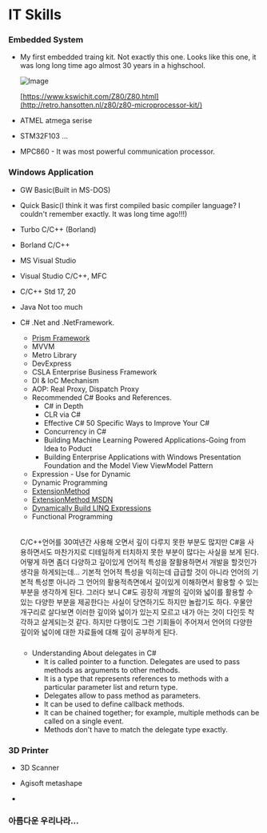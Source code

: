 # IT Skills

### Embedded System

  - My first embedded traing kit. Not exactly this one. Looks like this one, it was long long time ago almost 30 years in a highschool.
  
    ![Image](images/z80trkit-sm.jpg) 
    
    [https://www.kswichit.com/Z80/Z80.html](http://retro.hansotten.nl/z80/z80-microprocessor-kit/)

  - ATMEL atmega serise
  - STM32F103 ...
  - MPC860 - It was most powerful communication processor.
### Windows Application 
  - GW Basic(Built in MS-DOS)
  - Quick Basic(I think it was first compiled basic compiler language? I couldn't remember exactly. It was long time ago!!!)
  - Turbo C/C++ (Borland)
  - Borland C/C++
  - MS Visual Studio 
  - Visual Studio C/C++, MFC 
  - C/C++ Std 17, 20
  - Java Not too much
  - C# .Net and .NetFramework.
    - [Prism Framework](https://prismlibrary.com/)
    - MVVM
    - Metro Library
    - DevExpress
    - CSLA Enterprise Business Framework
    - DI & IoC Mechanism
    - AOP: Real Proxy, Dispatch Proxy
    - Recommended C# Books and References.
      - C# in Depth
      - CLR via C# 
      - Effective C# 50 Specific Ways to Improve Your C#
      - Concurrency in C#
      - Building Machine Learning Powered Applications-Going from Idea to Poduct
      - Building Enterprise Applications with Windows Presentation Foundation and the Model View ViewModel Pattern
    - Expression - Use for Dynamic
    - Dynamic Programming
    - [ExtensionMethod](https://michaelscodingspot.com/extension-methods/)
    - [ExtensionMethod MSDN](https://docs.microsoft.com/en-us/dotnet/csharp/programming-guide/classes-and-structs/extension-methods)
    - [Dynamically Build LINQ Expressions](https://blog.jeremylikness.com/blog/dynamically-build-linq-expressions/)
    - Functional Programming
    ######
    C/C++언어를 30여년간 사용해 오면서 깊이 다루지 못한 부분도 많지만 C#을 사용하면서도 마찬가지로 디테일하게 터치하지 못한 부분이 많다는 사실을 보게 된다.
    어떻게 하면 좀더 다양하고 깊이있게 언어적 특성을 잘활용하면서 개발을 할것인가 생각을 하게되는데... 기본적 언어적 특성을 익히는데 급급할 것이 아니라 
    언어의 기본적 특성뿐 아니라 그 언어의 활용적측면에서 깊이있게 이해하면서 활용할 수 있는 부분을 생각하게 된다.
    그러다 보니 C#도 굉장히 개발의 깊이와 넓이를 활용할 수 있는 다양한 부분을 제공한다는 사실이 당연하기도 하지만 놀랍기도 하다.
    우물안 개구리로 살다보면 이러한 깊이와 넓이가 있는지 모르고 내가 아는 것이 다인듯 착각하고 살게되는것 같다.
    하지만 다행이도 그런 기회들이 주어져서 언어의 다양한 깊이와 넓이에 대한 자료들에 대해 깊이 공부하게 된다.
    #####

    - Understanding About delegates in C#
      - It is called pointer to a function. Delegates are used to pass methods as arguments to other methods.
      - It is a type that represents references to methods with a particular parameter list and return type. 
      - Delegates allow to pass method as parameters.
      - It can be used to define callback methods.  
      - It can be chained together; for example, multiple methods can be called on a single event.
      - Methods don't have to match the delegate type exactly.

### 3D Printer

  - 3D Scanner

  - Agisoft metashape
  - 

### 아름다운 우리나라...
